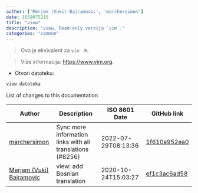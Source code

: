 ```yaml
---
author: ['Merjem (Vuki) Bajramovic', 'marchersimon']
date: 1659075216
title: "view"
description: "view, Read-only verzija `vim`."
categories: "common"
---
```

> Ovo je ekvivalent za `vim -R`.

> Više informacija: <https://www.vim.org>.

- Otvori datoteku:

```bash
view datoteka
```
List of changes to this documentation


Author | Description | ISO 8601 Date | GitHub link
------|-----|-----|-----
[marchersimon](mailto:50295997+marchersimon@users.noreply.github.com) | Sync more information links with all translations (#8256) | 2022-07-29T08:13:36 | [1f610a952ea0](https://github.com/tldr-pages/tldr/commit/1f610a952ea0d53e0a1bdbd1246ef81f24db2f3f)
[Merjem (Vuki) Bajramovic](mailto:merjembajramovic8@gmail.com) | view: add Bosnian translation | 2020-10-24T15:03:27 | [ef1c3ac6ad58](https://github.com/tldr-pages/tldr/commit/ef1c3ac6ad58189e2291adf3466c6e7c5012355a)

